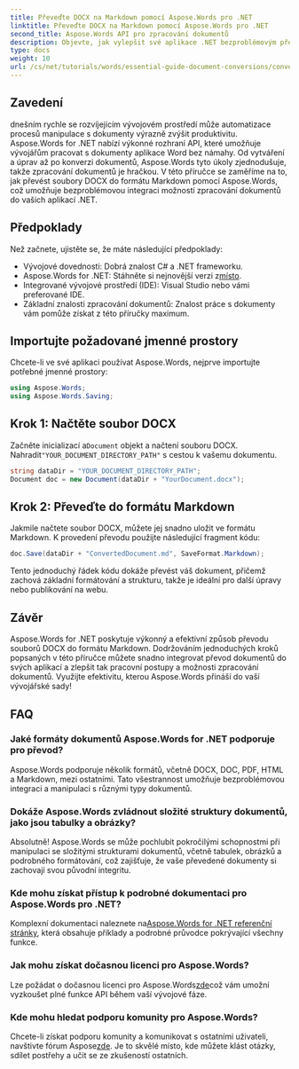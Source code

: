 ```yaml
---
title: Převeďte DOCX na Markdown pomocí Aspose.Words pro .NET
linktitle: Převeďte DOCX na Markdown pomocí Aspose.Words pro .NET
second_title: Aspose.Words API pro zpracování dokumentů
description: Objevte, jak vylepšit své aplikace .NET bezproblémovým převodem souborů DOCX na Markdown pomocí Aspose.Words for .NET. Tento komplexní průvodce obsahuje podrobné pokyny a často kladené dotazy.
type: docs
weight: 10
url: /cs/net/tutorials/words/essential-guide-document-conversions/convert-docx-to-markdown/
---
```

## Zavedení

dnešním rychle se rozvíjejícím vývojovém prostředí může automatizace procesů manipulace s dokumenty výrazně zvýšit produktivitu. Aspose.Words for .NET nabízí výkonné rozhraní API, které umožňuje vývojářům pracovat s dokumenty aplikace Word bez námahy. Od vytváření a úprav až po konverzi dokumentů, Aspose.Words tyto úkoly zjednodušuje, takže zpracování dokumentů je hračkou. V této příručce se zaměříme na to, jak převést soubory DOCX do formátu Markdown pomocí Aspose.Words, což umožňuje bezproblémovou integraci možností zpracování dokumentů do vašich aplikací .NET.

## Předpoklady

Než začnete, ujistěte se, že máte následující předpoklady:

- Vývojové dovednosti: Dobrá znalost C# a .NET frameworku.
-  Aspose.Words for .NET: Stáhněte si nejnovější verzi z[místo](https://releases.aspose.com/words/net/).
- Integrované vývojové prostředí (IDE): Visual Studio nebo vámi preferované IDE.
- Základní znalosti zpracování dokumentů: Znalost práce s dokumenty vám pomůže získat z této příručky maximum.

## Importujte požadované jmenné prostory

Chcete-li ve své aplikaci používat Aspose.Words, nejprve importujte potřebné jmenné prostory:

```csharp
using Aspose.Words;
using Aspose.Words.Saving;
```

## Krok 1: Načtěte soubor DOCX

 Začněte inicializací a`Document` objekt a načtení souboru DOCX. Nahradit`"YOUR_DOCUMENT_DIRECTORY_PATH"` s cestou k vašemu dokumentu.

```csharp
string dataDir = "YOUR_DOCUMENT_DIRECTORY_PATH";
Document doc = new Document(dataDir + "YourDocument.docx");
```

## Krok 2: Převeďte do formátu Markdown

Jakmile načtete soubor DOCX, můžete jej snadno uložit ve formátu Markdown. K provedení převodu použijte následující fragment kódu:

```csharp
doc.Save(dataDir + "ConvertedDocument.md", SaveFormat.Markdown);
```

Tento jednoduchý řádek kódu dokáže převést váš dokument, přičemž zachová základní formátování a strukturu, takže je ideální pro další úpravy nebo publikování na webu.

## Závěr

Aspose.Words for .NET poskytuje výkonný a efektivní způsob převodu souborů DOCX do formátu Markdown. Dodržováním jednoduchých kroků popsaných v této příručce můžete snadno integrovat převod dokumentů do svých aplikací a zlepšit tak pracovní postupy a možnosti zpracování dokumentů. Využijte efektivitu, kterou Aspose.Words přináší do vaší vývojářské sady!

## FAQ

### Jaké formáty dokumentů Aspose.Words for .NET podporuje pro převod?

Aspose.Words podporuje několik formátů, včetně DOCX, DOC, PDF, HTML a Markdown, mezi ostatními. Tato všestrannost umožňuje bezproblémovou integraci a manipulaci s různými typy dokumentů.

### Dokáže Aspose.Words zvládnout složité struktury dokumentů, jako jsou tabulky a obrázky?

Absolutně! Aspose.Words se může pochlubit pokročilými schopnostmi při manipulaci se složitými strukturami dokumentů, včetně tabulek, obrázků a podrobného formátování, což zajišťuje, že vaše převedené dokumenty si zachovají svou původní integritu.

### Kde mohu získat přístup k podrobné dokumentaci pro Aspose.Words pro .NET?

 Komplexní dokumentaci naleznete na[Aspose.Words for .NET referenční stránky](https://reference.aspose.com/words/net/), která obsahuje příklady a podrobné průvodce pokrývající všechny funkce.

### Jak mohu získat dočasnou licenci pro Aspose.Words?

 Lze požádat o dočasnou licenci pro Aspose.Words[zde](https://purchase.conholdate.com/temporary-license/)což vám umožní vyzkoušet plné funkce API během vaší vývojové fáze.

### Kde mohu hledat podporu komunity pro Aspose.Words?

 Chcete-li získat podporu komunity a komunikovat s ostatními uživateli, navštivte fórum Aspose[zde](https://forum.aspose.com/c/words/8). Je to skvělé místo, kde můžete klást otázky, sdílet postřehy a učit se ze zkušeností ostatních.